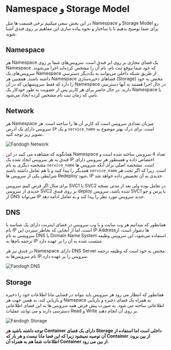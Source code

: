 # Namespace و Storage Model

در این بخش سعی میکنیم برخی قسمت ها مثل Namespace و Storage Model رو برای شما توضیح بدهیم تا با ساختار و نحوه پیاده سازی 
این مفاهیم بر روی فندق آشنا شوید.

## Namespace

هر Namespace یک فضای مجازی بر روی ابر فندق است. سرویس‌های شما بر روی Namespace که خود شما موقع ثبت نام، نام آن را مشخص کرده‌اید اجرا می‌شوند. سرویس‌های یک Namespace از طریق شبکه داخلی می‌توانند به یک‌دیگر دسترسی داشته باشند.
همچنین هر Namespace فضاهای ذخیره‌سازی (Storage) مختص به خود را دارد که فقط سرویسهایی که در آن Namespace در حال اجرا هستند به آنها دسترسی دارند.
در حال حاضر برای هر کاربر پس از عضویت به طور خودکار یک Namespace با نامی که زمان ثبت نام مشخص کرده ایجاد می‌شود.

## Network

هر Namespace میزبان تعدادی سرویس است که کاربر آن ها را ساخته است. هر سرویس دارای یک آدرس `IP` و یک `service_name` است.
برای درک بهتر موضوع به تصویر زیر توجه کنید.


![Fandogh Network](/articles/service_relation.png "Fandogh Network")

همانگونه که مشاهده می کنید در این Namespace تعداد 4 سرویس ساخته شده است و فندق به هر سرویس ایجاد شده یک IP اختصاص داده و همینطور هر سرویس دارای مشخصه دیگری به نام `service_name` است.
مشخصه اصلی برای آنکه سرویس ها همدیگر را پیدا کنند و با هم تعامل داشته باشند `service_name` است.  زیرا که اگر تحت هر شرایطی یکی از سرویس ها Redeploy  شود، IP جدیدی به آن تخصیص داده خواهد شد.

برای مثال اگر فرض کنیم سرویس SVC1 با SVC2 در تعامل بوده ولی بعد از مدتی 
نسخه جدیدی از سرویس SVC2 بر روی فندق deploy شده باشد، سرویس SVC1 با پرس و جو از DNS می‌تواند IP جدید سرویس مورد نظر را پیدا کند و به تعامل ادامه دهد.

## DNS

همانطور که میدانیم هر وب‌ سایت و یا وب‌ سرویس در فضای اینترنت دارای یک شناسه با نام IP است، اما از آنجایی که بخاطر سپردن این IP Addressها دشوار است، از سرویسی به نام DNS یا Domain Name System استفاده می‌شود، این سرویس وظیفه ترجمه نام‌ها به IP منتسب شده به آن را بر عهده دارد.

در فندق نیز هر Namespace دارای DNS Server مختص به خود است که وظیفه ترجمه نام سرویس‌ها به IP سرویس را بر عهده دارد.


![Fandogh DNS](/articles/dns_namespace.png "Fandogh DNS")


## Storage

همانطور که انتظار می رود هر سرویس باید بتواند در فضایی مانا اطلاعات خود را ذخیره و بازیابی کند، به همین جهت هر Namepace به همراه یک فضای ذخیره و بازیابی اطلاعاتی ساخته می شود.
به صورت پیش فرض همه سرویس ها به این فضای اطلاعاتی دسترسی دارند و می توانند عملیات Read و Write  بر روی آن انجام دهند.


![Fandogh Storage](/articles/shared_storage.png "Fandogh Storage")

**توجه داشته باشید هر Container دارای یک فضای Storage داخلی است اما استفاده از آن توصیه نمیشود زیرا که این فضا مانا نیست و هر بار که Container از بین برود، اطلاعات شما هم به همراه آن Container از بین می رود.**
 
